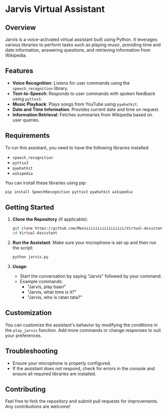 # Jarvis Virtual Assistant

## Overview

Jarvis is a voice-activated virtual assistant built using Python. It leverages various libraries to perform tasks such as playing music, providing time and date information, answering questions, and retrieving information from Wikipedia.

## Features

- **Voice Recognition**: Listens for user commands using the `speech_recognition` library.
- **Text-to-Speech**: Responds to user commands with spoken feedback using `pyttsx3`.
- **Music Playback**: Plays songs from YouTube using `pywhatkit`.
- **Date and Time Information**: Provides current date and time on request.
- **Information Retrieval**: Fetches summaries from Wikipedia based on user queries.

## Requirements

To run this assistant, you need to have the following libraries installed:

- `speech_recognition`
- `pyttsx3`
- `pywhatkit`
- `wikipedia`

You can install these libraries using pip:

```bash
pip install SpeechRecognition pyttsx3 pywhatkit wikipedia
```

## Getting Started

1. **Clone the Repository** (if applicable):
   ```bash
   git clone https://github.com/Mansiiiiiiiiiiiiiiiii/Virtual-Assistant.git
   cd Virtual-Assistant
   ```

2. **Run the Assistant**:
   Make sure your microphone is set up and then run the script:
   ```bash
   python jarvis.py
   ```

3. **Usage**:
   - Start the conversation by saying "Jarvis" followed by your command.
   - Example commands:
     - "Jarvis, play baari"
     - "Jarvis, what time is it?"
     - "Jarvis, who is ratan tata?"

## Customization

You can customize the assistant's behavior by modifying the conditions in the `play_jarvis` function. Add more commands or change responses to suit your preferences.

## Troubleshooting

- Ensure your microphone is properly configured.
- If the assistant does not respond, check for errors in the console and ensure all required libraries are installed.

## Contributing

Feel free to fork the repository and submit pull requests for improvements. Any contributions are welcome!
